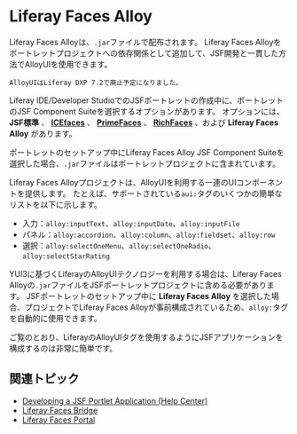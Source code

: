 # Liferay Faces Alloy

Liferay Faces Alloyは、`.jar`ファイルで配布されます。 Liferay Faces Alloyをポートレットプロジェクトへの依存関係として追加して、JSF開発と一貫した方法でAlloyUIを使用できます。

```{note}
AlloyUIはLiferay DXP 7.2で廃止予定になりました。
```

Liferay IDE/Developer StudioでのJSFポートレットの作成中に、ポートレットのJSF Component Suiteを選択するオプションがあります。 オプションには、 **JSF標準** 、 [**ICEfaces**](http://www.icesoft.org/java/projects/ICEfaces/overview.jsf) 、 [**PrimeFaces**](http://primefaces.org/) 、 [**RichFaces**](http://richfaces.jboss.org/) 、および **Liferay Faces Alloy** があります。

ポートレットのセットアップ中にLiferay Faces Alloy JSF Component Suiteを選択した場合、`.jar`ファイルはポートレットプロジェクトに含まれています。

Liferay Faces Alloyプロジェクトは、AlloyUIを利用する一連のUIコンポーネントを提供します。 たとえば、サポートされている`aui:`タグのいくつかの簡単なリストを以下に示します。

* 入力：`alloy:inputText`、`alloy:inputDate`、`alloy:inputFile`
* パネル：`alloy:accordion`、`alloy:column`、`alloy:fieldset`、`alloy:row`
* 選択：`alloy:selectOneMenu`、`alloy:selectOneRadio`、`alloy:selectStarRating`

YUI3に基づくLiferayのAlloyUIテクノロジーを利用する場合は、Liferay Faces Alloyの`.jar`ファイルをJSFポートレットプロジェクトに含める必要があります。 JSFポートレットのセットアップ中に **Liferay Faces Alloy** を選択した場合、プロジェクトでLiferay Faces Alloyが事前構成されているため、`alloy:`タグを自動的に使用できます。

ご覧のとおり、LiferayのAlloyUIタグを使用するようにJSFアプリケーションを構成するのは非常に簡単です。

## 関連トピック

* [Developing a JSF Portlet Application \(Help Center\)](https://help.liferay.com/hc/ja/articles/360029069451-Developing-a-JSF-Portlet-Application)
* [Liferay Faces Bridge](./liferay-faces-bridge.md)
* [Liferay Faces Portal](./liferay-faces-portal.md)